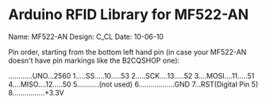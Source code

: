Arduino RFID Library for MF522-AN
=================================
Name: MF522-AN
Design: C_CL
Date: 10-06-10

Pin order, starting from the bottom left hand pin
(in case your MF522-AN doesn't have pin markings like the B2CQSHOP one):

............UNO...2560
1.....SS.....10.....53
2.....SCK....13.....52
3....MOSI....11.....51
4....MISO....12.....50
5...........(not used)
6..................GND
7...RST(Digital Pin 5)
8................+3.3V
